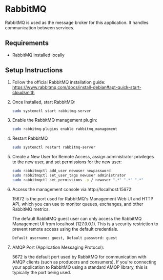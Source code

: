 # RabbitMQ 

RabbitMQ is used as the message broker for this application. It handles communication between services.

## Requirements

- RabbitMQ installed locally

## Setup Instructions

1. Follow the official RabbitMQ installation guide: https://www.rabbitmq.com/docs/install-debian#apt-quick-start-cloudsmith
2. Once Installed, start RabbitMQ:
   ```bash
   sudo systemctl start rabbitmq-server  
3. Enable the RabbitMQ management plugin:
   ```bash
   sudo rabbitmq-plugins enable rabbitmq_management
4. Restart RabbitMQ
   ```bash
   sudo systemctl restart rabbitmq-server
5. Create a New User for Remote Access, assign administrator privileges to the new user, and set permissions for the new user:
   ```bash
   sudo rabbitmqctl add_user newuser newpassword
   sudo rabbitmqctl set_user_tags newuser administrator
   sudo rabbitmqctl set_permissions -p / newuser ".*" ".*" ".*"
6. Access the management console via http://localhost:15672:

    15672 is the port used for RabbitMQ's Management Web UI and HTTP API, which you can use to monitor queues, exchanges, and other RabbitMQ metrics. 
    
    The default RabbitMQ guest user can only access the RabbitMQ Management UI from localhost (127.0.0.1). This is a security restriction to prevent remote access using the default credentials.
   ```bash
   Default username: guest, Default password: guest
7. AMQP Port (Application Messaging Protocol):

    5672 is the default port used by RabbitMQ for communication with AMQP clients (such as producers and consumers). If you're connecting your application to RabbitMQ using a standard AMQP library, this is typically the port being used.
